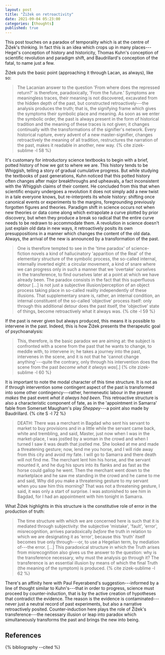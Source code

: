 ```yaml
---
layout: post
title: "Žižek on retroactivity"
date: 2021-09-04 05:23:00
categories: [thoughts]
published: true
---
```


This post touches on a paradox of temporality which is at the centre of Žižek's thinking. In fact this is an idea which crops up in many places---Hegel's conception of history and historicity, Thomas Kuhn's conception of scientific revolution and paradigm shift, and Baudrillard's conception of the fatal, to name just a few.

<!--more-->

Žižek puts the basic point (approaching it through Lacan, as always), like so:

> The Lacanian answer to the question 'From where does the repressed return?' is therefore, paradoxically, 'From the future.' Symptoms are meaningless traces, their meaning is not discovered, excavated from the hidden depth of the past, but constructed retroactively---the analysis produces the truth; that is, the signifying frame which gives the symptoms their symbolic place and meaning. As soon as we enter the symbolic order, the past is always present in the form of historical tradition and the meaning of these traces is not given; it changes continually with the transformations of the signifier's network. Every historical rupture, every advent of a new master-signifier, changes retroactively the meaning of all tradition, restructures the narration of the past, makes it readable in another, new way. {% cite zizek-sublime -l 58 %}

It's customary for introductory science textbooks to begin with a brief, potted history of how we got to where we are. This history tends to be Whiggish, telling a story of gradual cumulative progress. But while studying the textbooks of past generations, Kuhn noticed that this potted history often changes after major breakthroughs and upheavals, a fact inconsistent with the Whiggish claims of their content. He concluded from this that when scientific enquiry undergoes a revolution it does not simply add a new twist in a tale everyone knows, but re-interprets its whole history: shifting once canonical events or experiments to the margins, foregrounding previously forgotten figures and theories. Paradigm shift in science occurs not when new theories or data come along which extrapolate a curve plotted by prior discovery, but when they produce a break so radical that the entire curve needs to be redrawn to accommodate them. A revolution in science doesn't just explain old data in new ways, it retroactively posits its own presuppositions in a manner which changes the content of the old data. Always, the arrival of the new is announced by a transformation of the past.

> One is therefore tempted to see in the 'time paradox' of science-fiction novels a kind of hallucinatory 'apparition of the Real' of the elementary structure of the symbolic process, the so-called internal, internally inverted eight: a circular movement, a kind of snare where we can progress only in such a manner that we 'overtake' ourselves in the transference, to find ourselves later at a point at which we have already been. The paradox consists in the fact that this superfluous detour [...] is not just a subjective illusion/perception of an object process taking place in so-called reality independently of these illusions. That supplementary snare is, rather, an internal condition, an internal constituent of the so-called 'objective' process itself: only through this additional detour does the past itself, the 'objective' state of things, become retroactively what it always was. {% cite -l 59 %}

If the past is never given but always produced, this means it is possible to intervene in the past. Indeed, this is how Žižek presents the therapeutic goal of psychoanalysis:

> This, therefore, is the basic paradox we are aiming at: the subject is confronted with a scene from the past that he wants to change, to meddle with, to intervene in; he takes a journey into the past, intervenes in the scene, and it is not that he 'cannot change anything'---quite the contrary, only through his intervention does the scene from the past _become what it always was_[.] {% cite zizek-sublime -l 60 %}  

It is important to note the modal character of this time structure. It is not as if through intervention some contingent aspect of the past is transformed into some other contingency---rather, hermeneutic labour in the present _makes_ the past event _what it always had been_. This retroactive structure is also a characteristic component of fate, as in the 'appointment in Samarra' fable from Somerset Maugham's play _Sheppey_---a point also made by Baudrillard. {% cite S -l 72 %}

> DEATH: There was a merchant in Bagdad who sent his servant to market to buy provisions and in a little while the servant came back, white and trembling, and said, Master, just now when I was in the market-place, I was jostled by a woman in the crowd and when I turned I saw it was death that jostled me. She looked at me and made a threatening gesture; now, lend me you horse, and I will ride away from this city and avoid my fate. I will go to Samarra and there death will not find me. The merchant lent him his horse, and the servant mounted it, and he dug his spurs into its flanks and as fast as the horse could gallop he went. Then the merchant went down to the marketplace and he saw me standing in the crowd and he came to me and said, Why did you make a threatening gesture to my servant when you saw him this morning? That was not a threatening gesture, I said, it was only a start of surprise. I was astonished to see him in Bagdad, for I had an appointment with him tonight in Samarra.

What Žižek highlights in this structure is the constitutive role of error in the production of truth:

> The time structure with which we are concerned here is such that it is mediated through subjectivity: the subjective 'mistake', 'fault', 'error', misrecognition, arrives paradoxically _before_ the truth in relation to which we are designating it as 'error', because this 'truth' itself becomes true only through---or, to use a Hegelian term, by mediation of---the error. [...] This paradoxical structure in which the Truth arises from misrecognition also gives us the answer to the question: why is the transference necessary, why must the analysis go through it? The transference is an essential illusion by means of which the final Truth (the meaning of the symptom) is produced. {% cite zizek-sublime -l 62 %}

There's an affinity here with Paul Feyerabend's suggestion---informed by a line of thought similar to Kuhn's---that in order to progress, science must proceed by counter-induction, that is by the active creation of hypotheses that contradict the evidence. The reason is the evidence is contaminated---never just a neutral record of past experiments, but also a narrative retroactively posited. Counter-induction here plays the role of Žižek's transference---the necessary illusion or leap into paradox which simultaneously transforms the past and brings the new into being.


## References
{% bibliography --cited %}

